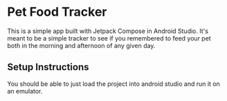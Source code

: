 # Pet Food Tracker

This is a simple app built with Jetpack Compose in Android Studio. It's meant to be a simple tracker to see if you remembered to feed your pet both in the morning and afternoon of any given day.

## Setup Instructions

You should be able to just load the project into android studio and run it on an emulator.
